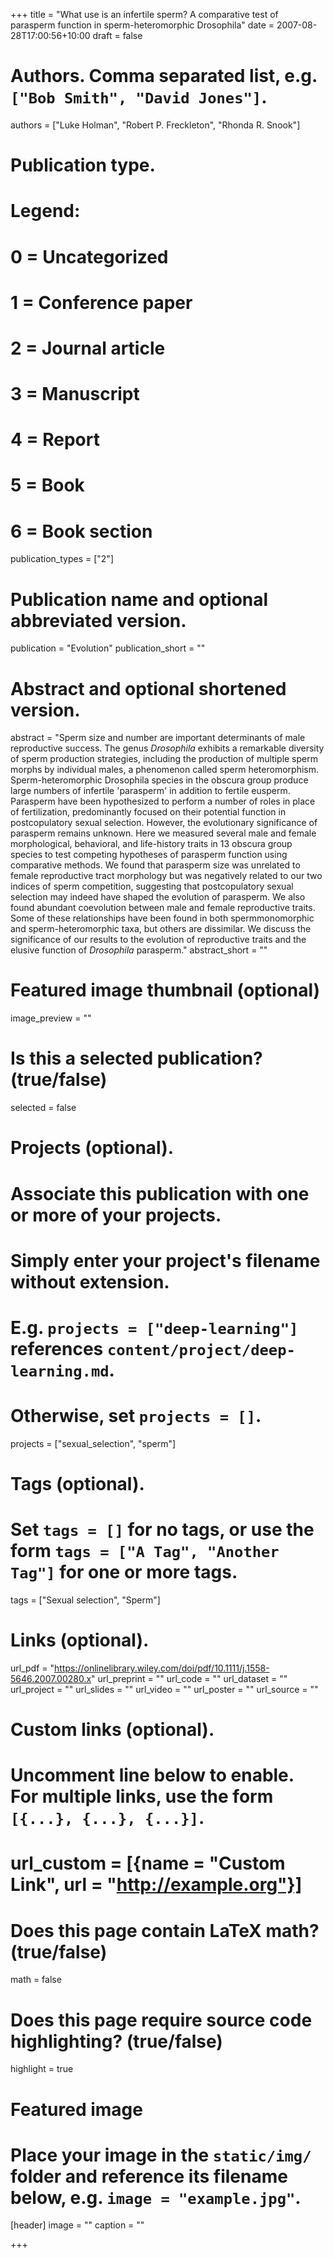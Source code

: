 +++
title = "What use is an infertile sperm? A comparative test of parasperm function in sperm-heteromorphic Drosophila"
date = 2007-08-28T17:00:56+10:00
draft = false

# Authors. Comma separated list, e.g. `["Bob Smith", "David Jones"]`.
authors = ["Luke Holman", "Robert P. Freckleton", "Rhonda R. Snook"]

# Publication type.
# Legend:
# 0 = Uncategorized
# 1 = Conference paper
# 2 = Journal article
# 3 = Manuscript
# 4 = Report
# 5 = Book
# 6 = Book section
publication_types = ["2"]

# Publication name and optional abbreviated version.
publication = "Evolution"
publication_short = ""

# Abstract and optional shortened version.
abstract = "Sperm size and number are important determinants of male reproductive success. The genus _Drosophila_ exhibits a remarkable diversity of sperm production strategies, including the production of multiple sperm morphs by individual males, a phenomenon called sperm heteromorphism. Sperm-heteromorphic Drosophila species in the obscura group produce large numbers of infertile 'parasperm' in addition to fertile eusperm. Parasperm have been hypothesized to perform a number of roles in place of fertilization, predominantly focused on their potential function in postcopulatory sexual selection. However, the evolutionary significance of parasperm remains unknown. Here we measured several male and female morphological, behavioral, and life-history traits in 13 obscura group species to test competing hypotheses of parasperm function using comparative methods. We found that parasperm size was unrelated to female reproductive tract morphology but was negatively related to our two indices of sperm competition, suggesting that postcopulatory sexual selection may indeed have shaped the evolution of parasperm. We also found abundant coevolution between male and female reproductive traits. Some of these relationships have been found in both spermmonomorphic and sperm-heteromorphic taxa, but others are dissimilar. We discuss the significance of our results to the evolution of reproductive traits and the elusive function of _Drosophila_ parasperm."
abstract_short = ""

# Featured image thumbnail (optional)
image_preview = ""

# Is this a selected publication? (true/false)
selected = false

# Projects (optional).
#   Associate this publication with one or more of your projects.
#   Simply enter your project's filename without extension.
#   E.g. `projects = ["deep-learning"]` references `content/project/deep-learning.md`.
#   Otherwise, set `projects = []`.
projects = ["sexual_selection", "sperm"]

# Tags (optional).
#   Set `tags = []` for no tags, or use the form `tags = ["A Tag", "Another Tag"]` for one or more tags.
tags = ["Sexual selection", "Sperm"]

# Links (optional).
url_pdf = "https://onlinelibrary.wiley.com/doi/pdf/10.1111/j.1558-5646.2007.00280.x"
url_preprint = ""
url_code = ""
url_dataset = ""
url_project = ""
url_slides = ""
url_video = ""
url_poster = ""
url_source = ""

# Custom links (optional).
#   Uncomment line below to enable. For multiple links, use the form `[{...}, {...}, {...}]`.
# url_custom = [{name = "Custom Link", url = "http://example.org"}]

# Does this page contain LaTeX math? (true/false)
math = false

# Does this page require source code highlighting? (true/false)
highlight = true

# Featured image
# Place your image in the `static/img/` folder and reference its filename below, e.g. `image = "example.jpg"`.
[header]
image = ""
caption = ""

+++
